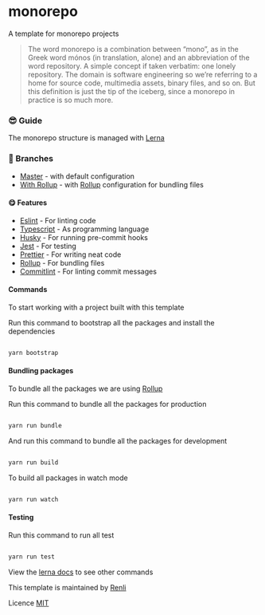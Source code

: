 # monorepo

A template for monorepo projects

> The word monorepo is a combination between “mono”, as in the Greek word mónos (in translation, alone) and an abbreviation of the word repository. A simple concept if taken verbatim: one lonely repository. The domain is software engineering so we’re referring to a home for source code, multimedia assets, binary files, and so on. But this definition is just the tip of the iceberg, since a monorepo in practice is so much more.

### 😎 Guide

The monorepo structure is managed with [Lerna](https://lerna.js.org/)

### 🧩 Branches

- [Master](./) - with default configuration
- [With Rollup](https://github.com/renli-tech/monorepo/tree/with-rollup) - with [Rollup](https://rollupjs.org/guide/en/) configuration for bundling files

#### 😋 Features

- [Eslint](https://eslint.org/) - For linting code
- [Typescript](https://www.typescriptlang.org/) - As programming language
- [Husky](https://typicode.github.io/husky/#/) - For running pre-commit hooks
- [Jest](https://jestjs.io/) - For testing
- [Prettier](https://prettier.io/) - For writing neat code
- [Rollup](https://rollupjs.org/guide/en/) - For bundling files
- [Commitlint](https://commitlint.js.org/#/) - For linting commit messages

#### Commands

To start working with a project built with this template

Run this command to bootstrap all the packages and install the dependencies

```sh

yarn bootstrap

```

#### Bundling packages

To bundle all the packages we are using [Rollup](https://rollupjs.org/guide/en/)

Run this command to bundle all the packages for production

```sh

yarn run bundle

```

And run this command to bundle all the packages for development

```sh

yarn run build

```

To build all packages in watch mode

```sh

yarn run watch

```

#### Testing

Run this command to run all test

```sh

yarn run test

```

View the [lerna docs](https://lerna.js.org/) to see other commands

This template is maintained by [Renli](https://github/renli-tech)

Licence [MIT](./LICENSE)
